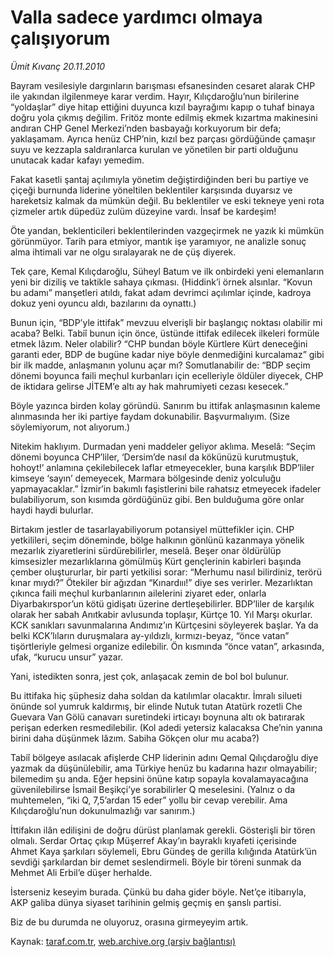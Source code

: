 # Valla sadece yardımcı olmaya çalışıyorum

*Ümit Kıvanç 20.11.2010*

<div class="yazi"><p>Bayram vesilesiyle dargınların barışması efsanesinden cesaret alarak CHP ile yakından ilgilenmeye karar verdim. Hayır, Kılıçdaroğlu’nun birilerine “yoldaşlar” diye hitap ettiğini duyunca kızıl bayrağımı kapıp o tuhaf binaya doğru yola çıkmış değilim. Fritöz monte edilmiş ekmek kızartma makinesini andıran CHP Genel Merkezi’nden basbayağı korkuyorum bir defa; yaklaşamam. Ayrıca henüz CHP’nin, kızıl bez parçası gördüğünde çamaşır suyu ve kezzapla saldıranlarca kurulan ve yönetilen bir parti olduğunu unutacak kadar kafayı yemedim.</p>
<p>Fakat kasetli şantaj açılımıyla yönetim değiştirdiğinden beri bu partiye ve çiçeği burnunda liderine yöneltilen beklentiler karşısında duyarsız ve hareketsiz kalmak da mümkün değil. Bu beklentiler ve eski tekneye yeni rota çizmeler artık düpedüz zulüm düzeyine vardı. İnsaf be kardeşim!</p>
<p>Öte yandan, beklenticileri beklentilerinden vazgeçirmek ne yazık ki mümkün görünmüyor. Tarih para etmiyor, mantık işe yaramıyor, ne analizle sonuç alma ihtimali var ne olgu sıralayarak ne de çüş diyerek.</p>
<p>Tek çare, Kemal Kılıçdaroğlu, Süheyl Batum ve ilk onbirdeki yeni elemanların yeni bir diziliş ve taktikle sahaya çıkması. (Hiddink’i örnek alsınlar. “Kovun bu adamı” manşetleri atıldı, fakat adam devrimci açılımlar içinde, kadroya dokuz yeni oyuncu aldı, bazılarını da oynattı.)</p>
<p>Bunun için, “BDP’yle ittifak” mevzuu elverişli bir başlangıç noktası olabilir mi acaba? Belki. Tabiî bunun için önce, üstünde ittifak edilecek ilkeleri formüle etmek lâzım. Neler olabilir? “CHP bundan böyle Kürtlere Kürt deneceğini garanti eder, BDP de bugüne kadar niye böyle denmediğini kurcalamaz” gibi bir ilk madde, anlaşmanın yolunu açar mı? Somutlanabilir de: “BDP seçim dönemi boyunca faili meçhul kurbanları için ecelleriyle öldüler diyecek, CHP de iktidara gelirse JİTEM’e altı ay hak mahrumiyeti cezası kesecek.”</p>
<p>Böyle yazınca birden kolay göründü. Sanırım bu ittifak anlaşmasının kaleme alınmasında her iki partiye faydam dokunabilir. Başvurmalıyım. (Size söylemiyorum, not alıyorum.)</p>
<p>Nitekim haklıyım. Durmadan yeni maddeler geliyor aklıma. Meselâ: “Seçim dönemi boyunca CHP’liler, ‘Dersim’de nasıl da kökünüzü kurutmuştuk, hohoyt!’ anlamına çekilebilecek laflar etmeyecekler, buna karşılık BDP’liler kimseye ‘sayın’ demeyecek, Marmara bölgesinde deniz yolculuğu yapmayacaklar.” İzmir’in bakımlı faşistlerini bile rahatsız etmeyecek ifadeler bulabiliyorum, son kısımda gördüğünüz gibi. Ben bulduğuma göre onlar haydi haydi bulurlar.</p>
<p>Birtakım jestler de tasarlayabiliyorum potansiyel müttefikler için. CHP yetkilileri, seçim döneminde, bölge halkının gönlünü kazanmaya yönelik mezarlık ziyaretlerini sürdürebilirler, meselâ. Beşer onar öldürülüp kimsesizler mezarlıklarına gömülmüş Kürt gençlerinin kabirleri başında çember oluştururlar, bir parti yetkilisi sorar: “Merhumu nasıl bilirdiniz, terörü kınar mıydı?” Ötekiler bir ağızdan “Kınardııı!” diye ses verirler. Mezarlıktan çıkınca faili meçhul kurbanlarının ailelerini ziyaret eder, onlarla Diyarbakırspor’un kötü gidişatı üzerine dertleşebilirler. BDP’liler de karşılık olarak her sabah Anıtkabir avlusunda toplaşır, Kürtçe 10. Yıl Marşı okurlar. KCK sanıkları savunmalarına Andımız’ın Kürtçesini söyleyerek başlar. Ya da belki KCK’lıların duruşmalara ay-yıldızlı, kırmızı-beyaz, “önce vatan” tişörtleriyle gelmesi organize edilebilir. Ön kısmında “önce vatan”, arkasında, ufak, “kurucu unsur” yazar.</p>
<p>Yani, istedikten sonra, jest çok, anlaşacak zemin de bol bol bulunur.</p>
<p>Bu ittifaka hiç şüphesiz daha soldan da katılımlar olacaktır. İmralı silueti önünde sol yumruk kaldırmış, bir elinde Nutuk tutan Atatürk rozetli Che Guevara Van Gölü canavarı suretindeki irticayı boynuna altı ok batırarak perişan ederken resmedilebilir. (Kol adedi yetersiz kalacaksa Che’nin yanına birini daha düşünmek lâzım. Sabiha Gökçen olur mu acaba?)</p>
<p>Tabiî bölgeye asılacak afişlerde CHP liderinin adını Qemal Qılıçdaroğlu diye yazmak da düşünülebilir, ama Türkiye henüz bu kadarına hazır olmayabilir; bilemedim şu anda. Eğer hepsini önüne katıp sopayla kovalamayacağına güvenilebilirse İsmail Beşikçi’ye sorabilirler Q meselesini. (Yalnız o da muhtemelen, “iki Q, 7,5’ardan 15 eder” yollu bir cevap verebilir. Ama Kılıçdaroğlu’nun dokunulmazlığı var sanırım.)</p>
<p>İttifakın ilân edilişini de doğru dürüst planlamak gerekli. Gösterişli bir tören olmalı. Serdar Ortaç çıkıp Müşerref Akay’ın bayraklı kıyafeti içerisinde Ahmet Kaya şarkıları söylemeli, Ebru Gündeş de gerilla kılığında Atatürk’ün sevdiği şarkılardan bir demet seslendirmeli. Böyle bir töreni sunmak da Mehmet Ali Erbil’e düşer herhalde.</p>
<p>İsterseniz keseyim burada. Çünkü bu daha gider böyle. Net’çe itibarıyla, AKP galiba dünya siyaset tarihinin gelmiş geçmiş en şanslı partisi.</p>
<p>Biz de bu durumda ne oluyoruz, orasına girmeyeyim artık.</p></div>

Kaynak: [taraf.com.tr](http://www.taraf.com.tr:80/umit-kivanc/makale-valla-sadece-yardimci-olmaya-calisiyorum.htm), [web.archive.org (arşiv bağlantısı)](http://web.archive.org/web/20101122131359/http://www.taraf.com.tr:80/umit-kivanc/makale-valla-sadece-yardimci-olmaya-calisiyorum.htm)
